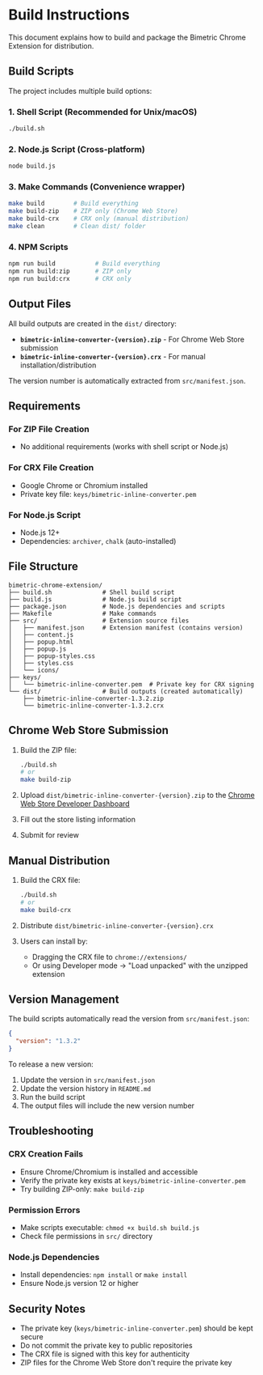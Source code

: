 # Build Instructions

This document explains how to build and package the Bimetric Chrome Extension for distribution.

## Build Scripts

The project includes multiple build options:

### 1. Shell Script (Recommended for Unix/macOS)
```bash
./build.sh
```

### 2. Node.js Script (Cross-platform)
```bash
node build.js
```

### 3. Make Commands (Convenience wrapper)
```bash
make build        # Build everything
make build-zip    # ZIP only (Chrome Web Store)
make build-crx    # CRX only (manual distribution)
make clean        # Clean dist/ folder
```

### 4. NPM Scripts
```bash
npm run build           # Build everything
npm run build:zip       # ZIP only
npm run build:crx       # CRX only
```

## Output Files

All build outputs are created in the `dist/` directory:

- **`bimetric-inline-converter-{version}.zip`** - For Chrome Web Store submission
- **`bimetric-inline-converter-{version}.crx`** - For manual installation/distribution

The version number is automatically extracted from `src/manifest.json`.

## Requirements

### For ZIP File Creation
- No additional requirements (works with shell script or Node.js)

### For CRX File Creation
- Google Chrome or Chromium installed
- Private key file: `keys/bimetric-inline-converter.pem`

### For Node.js Script
- Node.js 12+ 
- Dependencies: `archiver`, `chalk` (auto-installed)

## File Structure

```
bimetric-chrome-extension/
├── build.sh              # Shell build script
├── build.js              # Node.js build script  
├── package.json          # Node.js dependencies and scripts
├── Makefile              # Make commands
├── src/                  # Extension source files
│   ├── manifest.json     # Extension manifest (contains version)
│   ├── content.js
│   ├── popup.html
│   ├── popup.js
│   ├── popup-styles.css
│   ├── styles.css
│   └── icons/
├── keys/
│   └── bimetric-inline-converter.pem  # Private key for CRX signing
└── dist/                 # Build outputs (created automatically)
    ├── bimetric-inline-converter-1.3.2.zip
    └── bimetric-inline-converter-1.3.2.crx
```

## Chrome Web Store Submission

1. Build the ZIP file:
   ```bash
   ./build.sh
   # or
   make build-zip
   ```

2. Upload `dist/bimetric-inline-converter-{version}.zip` to the [Chrome Web Store Developer Dashboard](https://chrome.google.com/webstore/devconsole/)

3. Fill out the store listing information

4. Submit for review

## Manual Distribution

1. Build the CRX file:
   ```bash
   ./build.sh
   # or  
   make build-crx
   ```

2. Distribute `dist/bimetric-inline-converter-{version}.crx`

3. Users can install by:
   - Dragging the CRX file to `chrome://extensions/`
   - Or using Developer mode → "Load unpacked" with the unzipped extension

## Version Management

The build scripts automatically read the version from `src/manifest.json`:

```json
{
  "version": "1.3.2"
}
```

To release a new version:
1. Update the version in `src/manifest.json`
2. Update the version history in `README.md`
3. Run the build script
4. The output files will include the new version number

## Troubleshooting

### CRX Creation Fails
- Ensure Chrome/Chromium is installed and accessible
- Verify the private key exists at `keys/bimetric-inline-converter.pem`
- Try building ZIP-only: `make build-zip`

### Permission Errors
- Make scripts executable: `chmod +x build.sh build.js`
- Check file permissions in `src/` directory

### Node.js Dependencies
- Install dependencies: `npm install` or `make install`
- Ensure Node.js version 12 or higher

## Security Notes

- The private key (`keys/bimetric-inline-converter.pem`) should be kept secure
- Do not commit the private key to public repositories
- The CRX file is signed with this key for authenticity
- ZIP files for the Chrome Web Store don't require the private key
